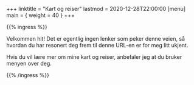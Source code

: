 +++
linktitle = "Kart og reiser"
lastmod = 2020-12-28T22:00:00
[menu]
main = { weight = 40 }
+++

{{% ingress %}}

Velkommen hit! Det er egentlig ingen lenker som peker denne veien, så hvordan du har resonert
deg frem til denne URL-en er for meg litt ukjent.

Hvis du vil lære mer om mine kart og reiser, anbefaler jeg at du bruker menyen over deg.

{{% /ingress %}}
